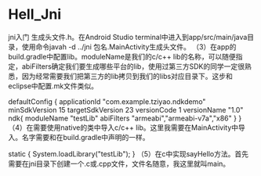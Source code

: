 # Hell_Jni
jni入门
生成头文件.h。在Android Studio terminal中进入到app/src/main/java目录，使用命令javah -d ../jni 包名.MainActivity生成头文件。
（3）在app的build.gradle中配置lib。moduleName是我们的c/c++ lib的名称，可以随便指定，abiFilters确定我们要生成哪些平台的lib，使用过第三方SDK的同学一定很熟悉，因为经常需要我们把第三方的lib拷贝到我们的libs对应目录下。这步和eclipse中配置.mk文件类似。

defaultConfig {
        applicationId "com.example.tziyao.ndkdemo"
        minSdkVersion 15
        targetSdkVersion 23
        versionCode 1
        versionName "1.0"
        ndk{
            moduleName "testLib"
            abiFilters "armeabi","armeabi-v7a","x86"
        }
    }
（4）在需要使用native的类中导入c/c++ lib。这里我需要在MainActivity中导入。名字需要和在build.gradle中声明的一样。

static {
        System.loadLibrary("testLib");
    }
（5）在c中实现sayHello方法。首先需要在jni目录下创建一个.c或.cpp文件，文件名随意，我这里就叫main。
